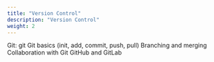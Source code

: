 ```yaml
---
title: "Version Control"
description: "Version Control"
weight: 2
---
```


Git: git
Git basics (init, add, commit, push, pull)
Branching and merging
Collaboration with Git
GitHub and GitLab